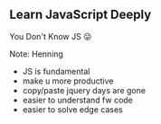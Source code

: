 ## Learn JavaScript Deeply

You Don't Know JS 😜

Note:
Henning

- JS is fundamental
- make u more productive
- copy/paste jquery days are gone
- easier to understand fw code
- easier to solve edge cases
